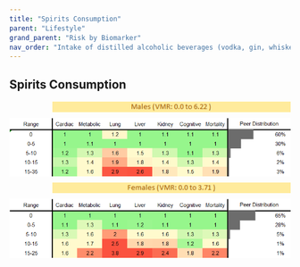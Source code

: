 ```yaml
---
title: "Spirits Consumption"
parent: "Lifestyle"
grand_parent: "Risk by Biomarker"
nav_order: "Intake of distilled alcoholic beverages (vodka, gin, whiskey, etc.). High consumption increases risk for liver disease, cancer, and other health problems."
---
```



## Spirits Consumption




<div style="display: flex; flex-direction: column; gap: 10px;">

  <img src="/assets/images/vmrbiomarker_spirits_intake__male.png" alt="Spirits Consumption VMR Male" style="margin-left: 15%">
  <img src="/assets/images/rr_spirits_intake__male.png" alt="Spirits Consumption RR Male">

  <img src="/assets/images/vmrbiomarker_spirits_intake__female.png" alt="Spirits Consumption VMR Female" style="margin-left: 15%; ">
  <img src="/assets/images/rr_spirits_intake__female.png" alt="Spirits Consumption RR Female">

</div>



